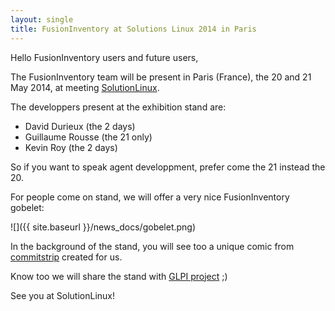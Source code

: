 ```yaml
---
layout: single
title: FusionInventory at Solutions Linux 2014 in Paris
---
```


Hello FusionInventory users and future users,

The FusionInventory team will be present in Paris (France), the 20 and 21 May 2014, at meeting [SolutionLinux](http://www.solutionslinux.fr/).

The developpers present at the exhibition stand are:

* David Durieux (the 2 days)
* Guillaume Rousse (the 21 only)
* Kevin Roy (the 2 days)

So if you want to speak agent developpment, prefer come the 21 instead the 20.

For people come on stand, we will offer a very nice FusionInventory gobelet:

![]({{ site.baseurl }}/news_docs/gobelet.png)

In the background of the stand, you will see too a unique comic from [commitstrip](http://www.commitstrip.com/) created for us.

Know too we will share the stand with [GLPI project](http://www.glpi-project.org/) ;)

See you at SolutionLinux!

